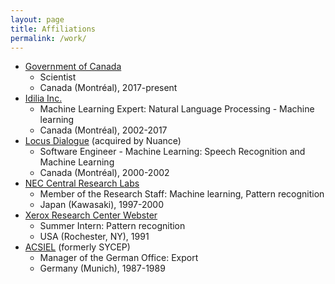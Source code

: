```yaml
---
layout: page
title: Affiliations
permalink: /work/
---
```


- [Government of Canada](https://www.canada.ca)
    - Scientist
  - Canada (Montréal), 2017-present
- [Idilia Inc.](http://www.idilia.com)
  - Machine Learning Expert: Natural Language Processing - Machine learning
  - Canada (Montréal), 2002-2017
- [Locus Dialogue](https://www.nuance.com/index.html) (acquired by Nuance)
  - Software Engineer - Machine Learning: Speech Recognition and Machine Learning
  - Canada (Montréal), 2000-2002
- [NEC Central Research Labs](http://jpn.nec.com/rd/)
  - Member of the Research Staff: Machine learning, Pattern recognition
  - Japan (Kawasaki), 1997-2000
- [Xerox Research Center Webster](http://www.xerox.com/innovation/business-technology-research/enus.html)
  - Summer Intern: Pattern recognition
  - USA (Rochester, NY), 1991
- [ACSIEL](http://www.acsiel.fr) (formerly SYCEP)
  - Manager of the German Office: Export
  - Germany (Munich), 1987-1989
